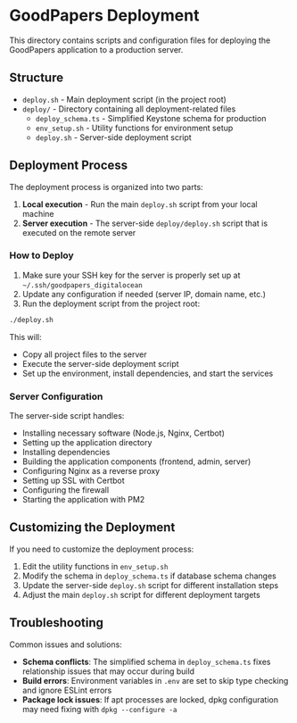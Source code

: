 # GoodPapers Deployment

This directory contains scripts and configuration files for deploying the GoodPapers application to a production server.

## Structure

- `deploy.sh` - Main deployment script (in the project root)
- `deploy/` - Directory containing all deployment-related files
  - `deploy_schema.ts` - Simplified Keystone schema for production
  - `env_setup.sh` - Utility functions for environment setup
  - `deploy.sh` - Server-side deployment script

## Deployment Process

The deployment process is organized into two parts:

1. **Local execution** - Run the main `deploy.sh` script from your local machine
2. **Server execution** - The server-side `deploy/deploy.sh` script that is executed on the remote server

### How to Deploy

1. Make sure your SSH key for the server is properly set up at `~/.ssh/goodpapers_digitalocean`
2. Update any configuration if needed (server IP, domain name, etc.)
3. Run the deployment script from the project root:

```bash
./deploy.sh
```

This will:
- Copy all project files to the server
- Execute the server-side deployment script
- Set up the environment, install dependencies, and start the services

### Server Configuration

The server-side script handles:

- Installing necessary software (Node.js, Nginx, Certbot)
- Setting up the application directory
- Installing dependencies
- Building the application components (frontend, admin, server)
- Configuring Nginx as a reverse proxy
- Setting up SSL with Certbot
- Configuring the firewall
- Starting the application with PM2

## Customizing the Deployment

If you need to customize the deployment process:

1. Edit the utility functions in `env_setup.sh`
2. Modify the schema in `deploy_schema.ts` if database schema changes
3. Update the server-side `deploy.sh` script for different installation steps
4. Adjust the main `deploy.sh` script for different deployment targets

## Troubleshooting

Common issues and solutions:

- **Schema conflicts**: The simplified schema in `deploy_schema.ts` fixes relationship issues that may occur during build
- **Build errors**: Environment variables in `.env` are set to skip type checking and ignore ESLint errors
- **Package lock issues**: If apt processes are locked, dpkg configuration may need fixing with `dpkg --configure -a` 